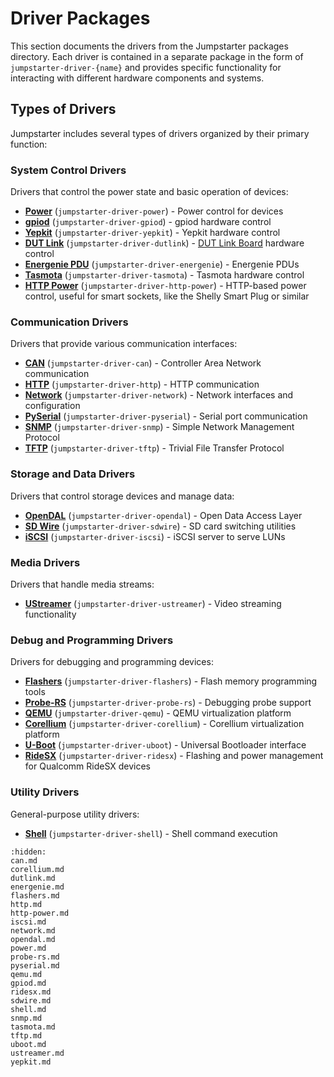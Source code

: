 # Driver Packages

This section documents the drivers from the Jumpstarter packages directory. Each
driver is contained in a separate package in the form of
`jumpstarter-driver-{name}` and provides specific functionality for interacting
with different hardware components and systems.

## Types of Drivers

Jumpstarter includes several types of drivers organized by their primary
function:

### System Control Drivers

Drivers that control the power state and basic operation of devices:

- **[Power](power.md)** (`jumpstarter-driver-power`) - Power control for devices
- **[gpiod](gpiod.md)** (`jumpstarter-driver-gpiod`) -
  gpiod hardware control
- **[Yepkit](yepkit.md)** (`jumpstarter-driver-yepkit`) - Yepkit hardware
  control
- **[DUT Link](dutlink.md)** (`jumpstarter-driver-dutlink`) - [DUT Link
  Board](https://github.com/jumpstarter-dev/dutlink-board) hardware control
- **[Energenie PDU](energenie.md)** (`jumpstarter-driver-energenie`) - Energenie PDUs
- **[Tasmota](tasmota.md)** (`jumpstarter-driver-tasmota`) - Tasmota hardware control
- **[HTTP Power](http-power.md)** (`jumpstarter-driver-http-power`) - HTTP-based power
  control, useful for smart sockets, like the Shelly Smart Plug or similar

### Communication Drivers

Drivers that provide various communication interfaces:

- **[CAN](can.md)** (`jumpstarter-driver-can`) - Controller Area Network
  communication
- **[HTTP](http.md)** (`jumpstarter-driver-http`) - HTTP communication
- **[Network](network.md)** (`jumpstarter-driver-network`) - Network interfaces
  and configuration
- **[PySerial](pyserial.md)** (`jumpstarter-driver-pyserial`) - Serial port
  communication
- **[SNMP](snmp.md)** (`jumpstarter-driver-snmp`) - Simple Network Management
  Protocol
- **[TFTP](tftp.md)** (`jumpstarter-driver-tftp`) - Trivial File Transfer
  Protocol

### Storage and Data Drivers

Drivers that control storage devices and manage data:

- **[OpenDAL](opendal.md)** (`jumpstarter-driver-opendal`) - Open Data Access
  Layer
- **[SD Wire](sdwire.md)** (`jumpstarter-driver-sdwire`) - SD card switching
  utilities
- **[iSCSI](iscsi.md)** (`jumpstarter-driver-iscsi`) - iSCSI server to serve LUNs

### Media Drivers

Drivers that handle media streams:

- **[UStreamer](ustreamer.md)** (`jumpstarter-driver-ustreamer`) - Video
  streaming functionality

### Debug and Programming Drivers

Drivers for debugging and programming devices:

- **[Flashers](flashers.md)** (`jumpstarter-driver-flashers`) - Flash memory
  programming tools
- **[Probe-RS](probe-rs.md)** (`jumpstarter-driver-probe-rs`) - Debugging probe
  support
- **[QEMU](qemu.md)** (`jumpstarter-driver-qemu`) - QEMU virtualization platform
- **[Corellium](corellium.md)** (`jumpstarter-driver-corellium`) - Corellium
  virtualization platform
- **[U-Boot](uboot.md)** (`jumpstarter-driver-uboot`) - Universal Bootloader
  interface
- **[RideSX](ridesx.md)** (`jumpstarter-driver-ridesx`) - Flashing and power management for Qualcomm RideSX devices

### Utility Drivers

General-purpose utility drivers:

- **[Shell](shell.md)** (`jumpstarter-driver-shell`) - Shell command execution

```{toctree}
:hidden:
can.md
corellium.md
dutlink.md
energenie.md
flashers.md
http.md
http-power.md
iscsi.md
network.md
opendal.md
power.md
probe-rs.md
pyserial.md
qemu.md
gpiod.md
ridesx.md
sdwire.md
shell.md
snmp.md
tasmota.md
tftp.md
uboot.md
ustreamer.md
yepkit.md
```

